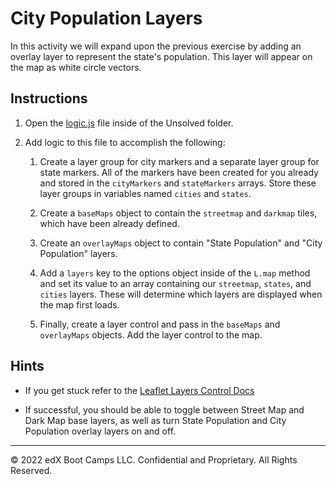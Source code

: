 # City Population Layers

In this activity we will expand upon the previous exercise by adding an overlay layer to represent the state's population. This layer will appear on the map as white circle vectors.

## Instructions

1. Open the [logic.js](Unsolved/logic.js) file inside of the Unsolved folder.

2. Add logic to this file to accomplish the following:

   1. Create a layer group for city markers and a separate layer group for state markers. All of the markers have been created for you already and stored in the `cityMarkers` and `stateMarkers` arrays. Store these layer groups in variables named `cities` and `states`.

   2. Create a `baseMaps` object to contain the `streetmap` and `darkmap` tiles, which have been already defined.

   3. Create an `overlayMaps` object to contain "State Population" and "City Population" layers.

   4. Add a `layers` key to the options object inside of the `L.map` method and set its value to an array containing our `streetmap`, `states`, and `cities` layers. These will determine which layers are displayed when the map first loads.

   5. Finally, create a layer control and pass in the `baseMaps` and `overlayMaps` objects. Add the layer control to the map.

## Hints

* If you get stuck refer to the [Leaflet Layers Control Docs](http://leafletjs.com/examples/layers-control/)

* If successful, you should be able to toggle between Street Map and Dark Map base layers, as well as turn State Population and City Population overlay layers on and off.

---

© 2022 edX Boot Camps LLC. Confidential and Proprietary. All Rights Reserved.